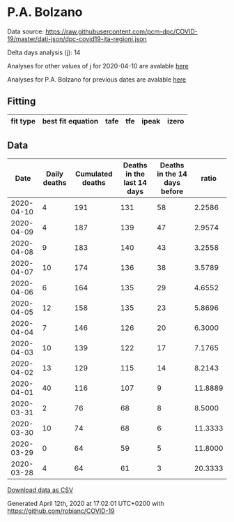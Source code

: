 # P.A. Bolzano

Data source: https://raw.githubusercontent.com/pcm-dpc/COVID-19/master/dati-json/dpc-covid19-ita-regioni.json

Delta days analysis (j): 14

Analyses for other values of j for 2020-04-10 are avalable [here](../2020-04-10/README.md)

Analyses for P.A. Bolzano for previous dates are avalable [here](../README.md)

## Fitting 
|fit type|best fit equation|tafe|tfe|ipeak|izero|
|-------|-----|--------|------|---|---|

## Data
|Date|Daily deaths|Cumulated deaths|Deaths in the last 14 days|Deaths in the 14 days before|ratio|
|----|----------|-----------|-------|--------------------|-----|
|2020-04-10|4|191|131|58|2.2586|
|2020-04-09|4|187|139|47|2.9574|
|2020-04-08|9|183|140|43|3.2558|
|2020-04-07|10|174|136|38|3.5789|
|2020-04-06|6|164|135|29|4.6552|
|2020-04-05|12|158|135|23|5.8696|
|2020-04-04|7|146|126|20|6.3000|
|2020-04-03|10|139|122|17|7.1765|
|2020-04-02|13|129|115|14|8.2143|
|2020-04-01|40|116|107|9|11.8889|
|2020-03-31|2|76|68|8|8.5000|
|2020-03-30|10|74|68|6|11.3333|
|2020-03-29|0|64|59|5|11.8000|
|2020-03-28|4|64|61|3|20.3333|

[Download data as CSV](COVID-19_p.a._bolzano_j14_2020-04-10.csv)

Generated April 12th, 2020 at 17:02:01 UTC+0200 with https://github.com/robianc/COVID-19
